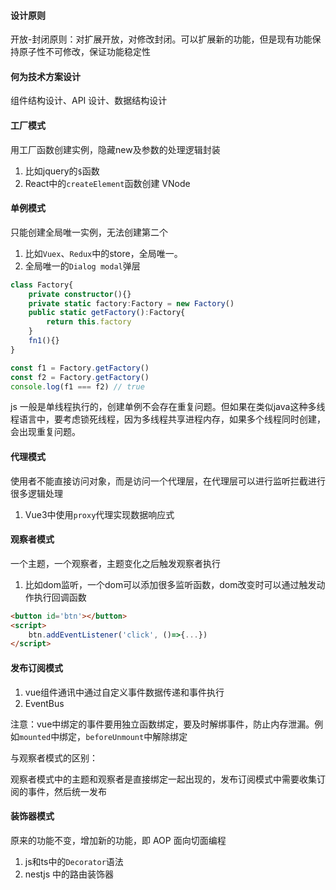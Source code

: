 
#### 设计原则

开放-封闭原则：对扩展开放，对修改封闭。可以扩展新的功能，但是现有功能保持原子性不可修改，保证功能稳定性

#### 何为技术方案设计

组件结构设计、API 设计、数据结构设计

#### 工厂模式

用工厂函数创建实例，隐藏new及参数的处理逻辑封装

1. 比如jquery的`$`函数
2. React中的`createElement`函数创建 VNode

#### 单例模式

只能创建全局唯一实例，无法创建第二个

1. 比如`Vuex`、`Redux`中的store，全局唯一。
2. 全局唯一的`Dialog modal`弹层

```typescript
class Factory{
    private constructor(){}
    private static factory:Factory = new Factory() 
    public static getFactory():Factory{
        return this.factory
    }
    fn1(){}
}

const f1 = Factory.getFactory()
const f2 = Factory.getFactory()
console.log(f1 === f2) // true
```

js 一般是单线程执行的，创建单例不会存在重复问题。但如果在类似java这种多线程语言中，要考虑锁死线程，因为多线程共享进程内存，如果多个线程同时创建，会出现重复问题。

#### 代理模式

使用者不能直接访问对象，而是访问一个代理层，在代理层可以进行监听拦截进行很多逻辑处理

1. Vue3中使用`proxy`代理实现数据响应式

#### 观察者模式

一个主题，一个观察者，主题变化之后触发观察者执行

1. 比如dom监听，一个dom可以添加很多监听函数，dom改变时可以通过触发动作执行回调函数

```html
<button id='btn'></button>
<script>
    btn.addEventListener('click', ()=>{...})
</script>
```

#### 发布订阅模式

1. vue组件通讯中通过自定义事件数据传递和事件执行
2. EventBus

注意：vue中绑定的事件要用独立函数绑定，要及时解绑事件，防止内存泄漏。例如`mounted`中绑定，`beforeUnmount`中解除绑定

与观察者模式的区别：

观察者模式中的主题和观察者是直接绑定一起出现的，发布订阅模式中需要收集订阅的事件，然后统一发布

#### 装饰器模式

原来的功能不变，增加新的功能，即 AOP 面向切面编程

1. js和ts中的`Decorator`语法
2. nestjs 中的路由装饰器



